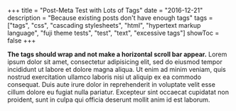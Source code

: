 +++
title = "Post-Meta Test with Lots of Tags"
date = "2016-12-21"
description = "Because existing posts don't have enough tags"
tags = ["tags", "css", "cascading stylesheets", "html", "hypertext markup language", "fuji theme tests", "test", "text", "excessive tags"]
showToc = false
+++

**The tags should wrap and not make a horizontal scroll bar appear.** Lorem ipsum dolor sit amet, consectetur adipisicing elit, sed do eiusmod tempor incididunt ut labore et dolore magna aliqua. Ut enim ad minim veniam, quis nostrud exercitation ullamco laboris nisi ut aliquip ex ea commodo consequat. Duis aute irure dolor in reprehenderit in voluptate velit esse cillum dolore eu fugiat nulla pariatur. Excepteur sint occaecat cupidatat non proident, sunt in culpa qui officia deserunt mollit anim id est laborum. 
